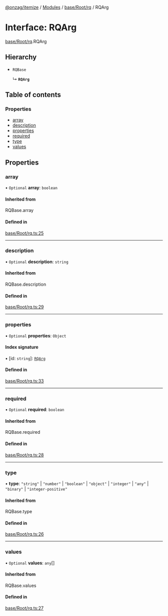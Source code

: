 [@onzag/itemize](../README.md) / [Modules](../modules.md) / [base/Root/rq](../modules/base_Root_rq.md) / RQArg

# Interface: RQArg

[base/Root/rq](../modules/base_Root_rq.md).RQArg

## Hierarchy

- `RQBase`

  ↳ **`RQArg`**

## Table of contents

### Properties

- [array](base_Root_rq.RQArg.md#array)
- [description](base_Root_rq.RQArg.md#description)
- [properties](base_Root_rq.RQArg.md#properties)
- [required](base_Root_rq.RQArg.md#required)
- [type](base_Root_rq.RQArg.md#type)
- [values](base_Root_rq.RQArg.md#values)

## Properties

### array

• `Optional` **array**: `boolean`

#### Inherited from

RQBase.array

#### Defined in

[base/Root/rq.ts:25](https://github.com/onzag/itemize/blob/a24376ed/base/Root/rq.ts#L25)

___

### description

• `Optional` **description**: `string`

#### Inherited from

RQBase.description

#### Defined in

[base/Root/rq.ts:29](https://github.com/onzag/itemize/blob/a24376ed/base/Root/rq.ts#L29)

___

### properties

• `Optional` **properties**: `Object`

#### Index signature

▪ [id: `string`]: [`RQArg`](base_Root_rq.RQArg.md)

#### Defined in

[base/Root/rq.ts:33](https://github.com/onzag/itemize/blob/a24376ed/base/Root/rq.ts#L33)

___

### required

• `Optional` **required**: `boolean`

#### Inherited from

RQBase.required

#### Defined in

[base/Root/rq.ts:28](https://github.com/onzag/itemize/blob/a24376ed/base/Root/rq.ts#L28)

___

### type

• **type**: ``"string"`` \| ``"number"`` \| ``"boolean"`` \| ``"object"`` \| ``"integer"`` \| ``"any"`` \| ``"binary"`` \| ``"integer-positive"``

#### Inherited from

RQBase.type

#### Defined in

[base/Root/rq.ts:26](https://github.com/onzag/itemize/blob/a24376ed/base/Root/rq.ts#L26)

___

### values

• `Optional` **values**: `any`[]

#### Inherited from

RQBase.values

#### Defined in

[base/Root/rq.ts:27](https://github.com/onzag/itemize/blob/a24376ed/base/Root/rq.ts#L27)

